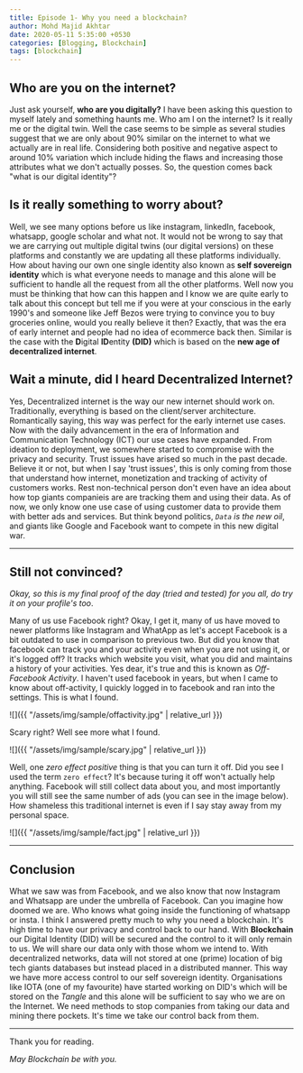 ```yaml
---
title: Episode 1- Why you need a blockchain?
author: Mohd Majid Akhtar
date: 2020-05-11 5:35:00 +0530
categories: [Blogging, Blockchain]
tags: [blockchain]
---
```


## Who are you on the internet?

Just ask yourself, **who are you digitally?** I have been asking this question to myself lately and something haunts me. Who am I on the internet? Is it really me or the digital twin. Well the case seems to be simple as several studies suggest that we are only about 90% similar on the internet to what we actually are in real life. Considering both positive and negative aspect to around 10% variation which include hiding the flaws and increasing those attributes what we don't actually posses. So, the question comes back "what is our digital identity"? 

## Is it really something to worry about?

Well, we see many options before us like instagram, linkedIn, facebook, whatsapp, google scholar and what not. It would not be wrong to say that we are carrying out multiple digital twins (our digital versions) on these platforms and constantly we are updating all these platforms individually. How about having our own one single identity also known as **self sovereign identity** which is what everyone needs to manage and this alone will be sufficient to handle all the request from all the other platforms. Well now you must be thinking that how can this happen and I know we are quite early to talk about this concept but tell me if you were at your conscious in the early 1990's and someone like Jeff Bezos were trying to convince you to buy groceries online, would you really believe it then? Exactly, that was the era of early internet and people had no idea of ecommerce back then. Similar is the case with the **D**igital **ID**entity **(DID)** which is based on the **new age of decentralized internet**.

## Wait a minute, did I heard Decentralized Internet?

Yes, Decentralized internet is the way our new internet should work on. Traditionally, everything is based on the client/server architecture. Romantically saying, this way was perfect for the early internet use cases. Now with the daily advancement in the era of Information and Communication Technology (ICT) our use cases have expanded. From ideation to deployment, we somewhere started to compromise with the privacy and security. Trust issues have arised so much in the past decade. Believe it or not, but when I say 'trust issues', this is only coming from those that understand how internet, monetization and tracking of activity of customers works. Rest non-technical person don't even have an idea about how top giants companieis are are tracking them and using their data. As of now, we only know one use case of using customer data to provide them with better ads and services. But think beyond politics, *`Data` is the new oil*, and giants like Google and Facebook want to compete in this new digital war. 

***

## Still not convinced? 
*Okay, so this is my final proof of the day (tried and tested) for you all, do try it on your profile's too*.

Many of us use Facebook right? Okay, I get it, many of us have moved to newer platforms like Instagram and WhatApp as let's accept Facebook is a bit outdated to use in comparison to previous two. But did you know that facebook can track you and your activity even when you are not using it, or it's logged off? It tracks which website you visit, what you did and maintains a history of your activities. Yes dear, it's true and this is known as *Off-Facebook Activity*. I haven't used facebook in years, but when I came to know about off-activity, I quickly logged in to facebook and ran into the settings. This is what I found.

![]({{ "/assets/img/sample/offactivity.jpg" | relative_url }})

Scary right? Well see more what I found.

![]({{ "/assets/img/sample/scary.jpg" | relative_url }})

Well, one *zero effect positive* thing is that you can turn it off. Did you see I used the term `zero effect`? It's because turing it off won't actually help anything. Facebook will still collect data about you, and most importantly you will still see the same number of ads (you can see in the image below). How shameless this traditional internet is even if I say stay away from my personal space. 

![]({{ "/assets/img/sample/fact.jpg" | relative_url }})

***

## Conclusion
What we saw was from Facebook, and we also know that now Instagram and Whatsapp are under the umbrella of Facebook. Can you imagine how doomed we are. Who knows what going inside the functioning of whatsapp or insta. I think I answered pretty much to why you need a blockchain. It's high time to have our privacy and control back to our hand. With **Blockchain** our Digital Identity (DID) will be secured and the control to it will only remain to us. We will share our data only with those whom we intend to. With decentralized networks, data will not stored at one (prime) location of big tech giants databases but instead placed in a distributed manner. This way we have more access control to our self sovereign identity. Organisations like IOTA (one of my favourite) have started working on DID's which will be stored on the *Tangle* and this alone will be sufficient to say who we are on the Internet. We need methods to stop companies from taking our data and mining there pockets. It's time we take our control back from them. 

***
Thank you for reading.

*May Blockchain be with you.*

